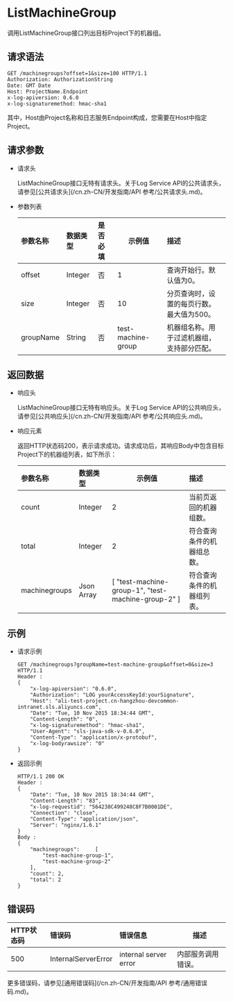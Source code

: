 # ListMachineGroup

调用ListMachineGroup接口列出目标Project下的机器组。

## 请求语法

```
GET /machinegroups?offset=1&size=100 HTTP/1.1
Authorization: AuthorizationString
Date: GMT Date
Host: ProjectName.Endpoint
x-log-apiversion: 0.6.0
x-log-signaturemethod: hmac-sha1
```

其中，Host由Project名称和日志服务Endpoint构成，您需要在Host中指定Project。

## 请求参数

-   请求头

    ListMachineGroup接口无特有请求头。关于Log Service API的公共请求头，请参见[公共请求头](/cn.zh-CN/开发指南/API 参考/公共请求头.md)。

-   参数列表

    |参数名称|数据类型|是否必填|示例值|描述|
    |:---|:---|:---|---|:-|
    |offset|Integer|否|1|查询开始行。默认值为0。|
    |size|Integer|否|10|分页查询时，设置的每页行数。最大值为500。|
    |groupName|String|否|test-machine-group|机器组名称。用于过滤机器组，支持部分匹配。|


## 返回数据

-   响应头

    ListMachineGroup接口无特有响应头。关于Log Service API的公共响应头，请参见[公共响应头](/cn.zh-CN/开发指南/API 参考/公共响应头.md)。

-   响应元素

    返回HTTP状态码200，表示请求成功。请求成功后，其响应Body中包含目标Project下的机器组列表，如下所示：

    |参数名称|数据类型|示例值|描述|
    |:---|:---|---|:-|
    |count|Integer|2|当前页返回的机器组数。|
    |total|Integer|2|符合查询条件的机器组总数。|
    |machinegroups|Json Array|\[ "test-machine-group-1", "test-machine-group-2" \]|符合查询条件的机器组列表。|


## 示例

-   请求示例

    ```
    GET /machinegroups?groupName=test-machine-group&offset=0&size=3 HTTP/1.1
    Header :
    {
        "x-log-apiversion": "0.6.0",
        "Authorization": "LOG yourAccessKeyId:yourSignature",
        "Host": "ali-test-project.cn-hangzhou-devcommon-intranet.sls.aliyuncs.com",
        "Date": "Tue, 10 Nov 2015 18:34:44 GMT",
        "Content-Length": "0",
        "x-log-signaturemethod": "hmac-sha1",
        "User-Agent": "sls-java-sdk-v-0.6.0",
        "Content-Type": "application/x-protobuf",
        "x-log-bodyrawsize": "0"
    }
    ```

-   返回示例

    ```
    HTTP/1.1 200 OK
    Header :
    {
        "Date": "Tue, 10 Nov 2015 18:34:44 GMT",
        "Content-Length": "83",
        "x-log-requestid": "564238C499248C8F7B0001DE",
        "Connection": "close",
        "Content-Type": "application/json",
        "Server": "nginx/1.6.1"
    }
    Body :
    {
        "machinegroups":     [
            "test-machine-group-1",
            "test-machine-group-2"
        ],
        "count": 2,
        "total": 2
    }
    ```


## 错误码

|HTTP状态码|错误码|错误信息|描述|
|:------|:--|:---|--|
|500|InternalServerError|internal server error|内部服务调用错误。|

更多错误码，请参见[通用错误码](/cn.zh-CN/开发指南/API 参考/通用错误码.md)。

